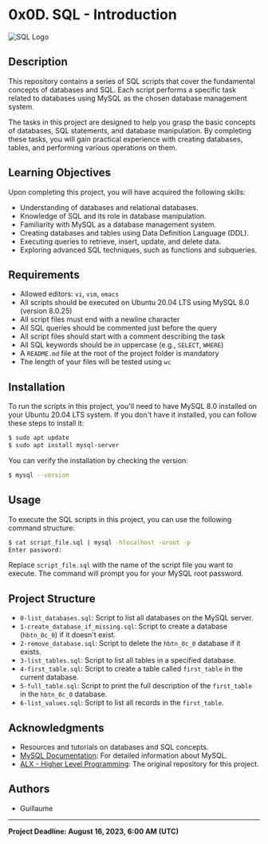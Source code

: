 
# 0x0D. SQL - Introduction

![SQL Logo](https://upload.wikimedia.org/wikipedia/en/thumb/6/68/MySQL.svg/1200px-MySQL.svg.png)

## Description

This repository contains a series of SQL scripts that cover the fundamental concepts of databases and SQL. Each script performs a specific task related to databases using MySQL as the chosen database management system.

The tasks in this project are designed to help you grasp the basic concepts of databases, SQL statements, and database manipulation. By completing these tasks, you will gain practical experience with creating databases, tables, and performing various operations on them.

## Learning Objectives

Upon completing this project, you will have acquired the following skills:

- Understanding of databases and relational databases.
- Knowledge of SQL and its role in database manipulation.
- Familiarity with MySQL as a database management system.
- Creating databases and tables using Data Definition Language (DDL).
- Executing queries to retrieve, insert, update, and delete data.
- Exploring advanced SQL techniques, such as functions and subqueries.

## Requirements

- Allowed editors: `vi`, `vim`, `emacs`
- All scripts should be executed on Ubuntu 20.04 LTS using MySQL 8.0 (version 8.0.25)
- All script files must end with a newline character
- All SQL queries should be commented just before the query
- All script files should start with a comment describing the task
- All SQL keywords should be in uppercase (e.g., `SELECT`, `WHERE`)
- A `README.md` file at the root of the project folder is mandatory
- The length of your files will be tested using `wc`

## Installation

To run the scripts in this project, you'll need to have MySQL 8.0 installed on your Ubuntu 20.04 LTS system. If you don't have it installed, you can follow these steps to install it:

```bash
$ sudo apt update
$ sudo apt install mysql-server
```

You can verify the installation by checking the version:

```bash
$ mysql --version
```

## Usage

To execute the SQL scripts in this project, you can use the following command structure:

```bash
$ cat script_file.sql | mysql -hlocalhost -uroot -p
Enter password:
```

Replace `script_file.sql` with the name of the script file you want to execute. The command will prompt you for your MySQL root password.

## Project Structure

- `0-list_databases.sql`: Script to list all databases on the MySQL server.
- `1-create_database_if_missing.sql`: Script to create a database (`hbtn_0c_0`) if it doesn't exist.
- `2-remove_database.sql`: Script to delete the `hbtn_0c_0` database if it exists.
- `3-list_tables.sql`: Script to list all tables in a specified database.
- `4-first_table.sql`: Script to create a table called `first_table` in the current database.
- `5-full_table.sql`: Script to print the full description of the `first_table` in the `hbtn_0c_0` database.
- `6-list_values.sql`: Script to list all records in the `first_table`.

## Acknowledgments

- Resources and tutorials on databases and SQL concepts.
- [MySQL Documentation](https://dev.mysql.com/doc/): For detailed information about MySQL.
- [ALX - Higher Level Programming](https://github.com/username/repo): The original repository for this project.

## Authors

- Guillaume

---

**Project Deadline: August 16, 2023, 6:00 AM (UTC)**

